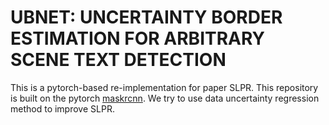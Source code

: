 # UBNET: UNCERTAINTY BORDER ESTIMATION FOR ARBITRARY SCENE TEXT DETECTION

This is a pytorch-based re-implementation for paper SLPR. This repository is built on the pytorch [maskrcnn](https://github.com/facebookresearch/maskrcnn-benchmark).
We try to use data uncertainty regression method to improve SLPR.
